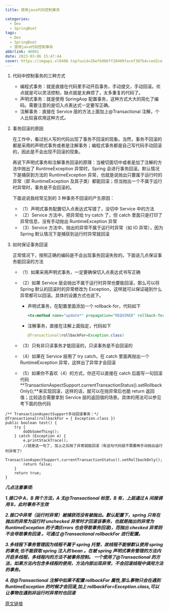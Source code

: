 ```yaml
---
title: 使用java代码控制事务

categories:
  - Dev
  - SpringBoot
tags:
  - Dev
  - SpringBoot
  - 使用java代码控制事务
abbrlink: 46891
date: 2023-03-06 15:47:44
cover: https://imgapi.xl0408.top?uuid=26efb986ff28499facef387b4cced2ce
---
```


1.  代码中控制事务的三种方式

    - 编程式事务：就是直接在代码里手动开启事务，手动提交，手动回滚。优点就是可以灵活控制，缺点就是太麻烦了，太多重复的代码了。
    - 声明式事务：就是使用 SpringAop 配置事务，这种方式大大的简化了编码。需要注意的是切入点表达式一定要写正确。
    - 注解事务：直接在 Service 层的方法上面加上@Transactional 注解，个人比较喜欢用这种方式。

2.  事务回滚的原因

    在工作中，看过别人写的代码出现了事务不回滚的现象。当然，事务不回滚的都是采用的声明式事务或者是注解事务；编程式事务都是自己写代码手动回滚的，因此是不会出现不回滚的现象。

    再说下声明式事务和注解事务回滚的原理：当被切面切中或者是加了注解的方法中抛出了 RuntimeException 异常时，Spring 会进行事务回滚。默认情况下是捕获到方法的 RuntimeException 异常，也就是说抛出只要属于运行时的异常（即 RuntimeException 及其子类）都能回滚；但当抛出一个不属于运行时异常时，事务是不会回滚的。

    下面说说我经常见到的 3 种事务不回滚的产生原因：

    - （1）声明式事务配置切入点表达式写错了，没切中 Service 中的方法
    - （2）Service 方法中，把异常给 try catch 了，但 catch 里面只是打印了异常信息，没有手动抛出 RuntimeException 异常
    - （3）Service 方法中，抛出的异常不属于运行时异常（如 IO 异常），因为 Spring 默认情况下是捕获到运行时异常就回滚

3.  如何保证事务回滚

    正常情况下，按照正确的编码是不会出现事务回滚失败的。下面说几点保证事务能回滚的方法

    - （1）如果采用声明式事务，一定要确保切入点表达式书写正确
    - （2）如果 Service 层会抛出不属于运行时异常也要能回滚，那么可以将 Spring 默认的回滚时的异常修改为 Exception，这样就可以保证碰到什么异常都可以回滚。具体的设置方式也说下。

      - 声明式事务，在配置里面添加一个 rollback-for，代码如下

        ```xml
        <tx:method name="update*" propagation="REQUIRED" rollback-for="java.lang.Exception"/>
        ```

      - 注解事务，直接在注解上面指定，代码如下

        ```java
        @Transactional(rollbackFor=Exception.class)
        ```

    - （3）只有非只读事务才能回滚的，只读事务是不会回滚的
    - （4）如果在 Service 层用了 try catch，在 catch 里面再抛出一个 RuntimeException 异常，这样出了异常才会回滚
    - （5）如果你不喜欢（4）的方式，你还可以直接在 catch 后面写一句回滚代码**TransactionAspectSupport.currentTransactionStatus().setRollbackOnly();**来实现回滚，这样的话，就可以在抛异常后也能 return 返回值；比较适合需要拿到 Service 层的返回值的场景。具体的用法可以参见考下面的伪代码

```
/** TransactionAspectSupport手动回滚事务：*/
@Transactional(rollbackFor = { Exception.class })
public boolean test() {
    try {
        doDbSomeThing();
    } catch (Exception e) {
        e.printStackTrace();
        //就是这一句了, 加上之后抛了异常就能回滚（有这句代码就不需要再手动抛出运行时异常了）
        TransactionAspectSupport.currentTransactionStatus().setRollbackOnly();
        return false;
    }
    return true;
}
```

_**几点注意事项:**_

_**1.接口中 A、B 两个方法，A 无@Transactional 标签，B 有，上层通过 A 间接调用 B，此时事务不生效**_

_**2.接口中异常（运行时异常）被捕获而没有被抛出。默认配置下，spring 只有在抛出的异常为运行时 unchecked 异常时才回滚该事务，也就是抛出的异常为 RuntimeException 的子类(Errors 也会导致事务回滚)，而抛出 checked 异常则不会导致事务回滚 。可通过 @Transactional rollbackFor 进行配置。**_

_**3.多线程下事务管理因为线程不属于 spring 托管，故线程不能够默认使用 spring 的事务,也不能获取 spring 注入的 bean 。在被 spring 声明式事务管理的方法内开启多线程，多线程内的方法不被事务控制。 一个使用了@Transactional 的方法，如果方法内包含多线程的使用，方法内部出现异常，不会回滚线程中调用方法的事务。**_

_**4.在@Transactional 注解中如果不配置 rollbackFor 属性,那么事物只会在遇到 RuntimeException 的时候才会回滚,加上 rollbackFor=Exception.class,可以让事物在遇到非运行时异常时也回滚**_

[原文链接](https://www.cnblogs.com/zeng1994/p/8257763.html)